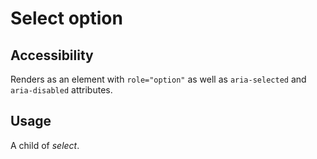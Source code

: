 # Select option

## Accessibility

Renders as an element with `role="option"` as well as `aria-selected` and `aria-disabled` attributes.

## Usage

A child of *select*.
